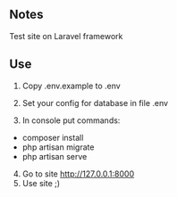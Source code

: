 ## Notes

Test site on Laravel framework

## Use

1. Copy .env.example to .env
2. Set your config for database in file .env

3. In console put commands:
- composer install
- php artisan migrate
- php artisan serve

4. Go to site http://127.0.0.1:8000 
5. Use site ;)